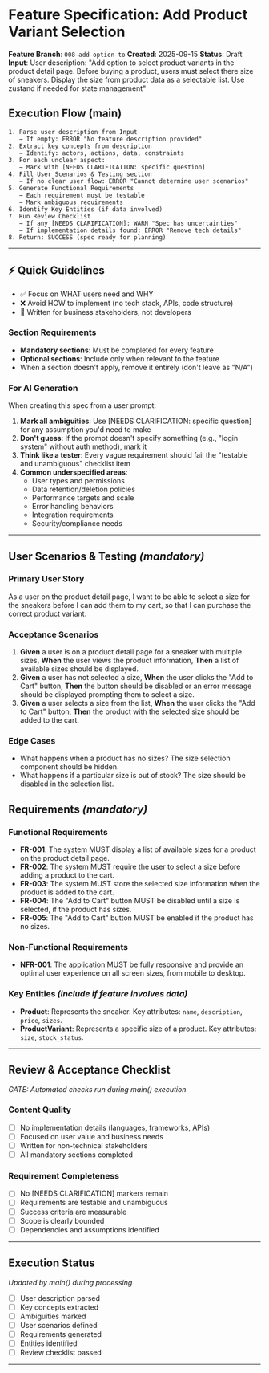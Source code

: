 # Feature Specification: Add Product Variant Selection

**Feature Branch**: `008-add-option-to`
**Created**: 2025-09-15
**Status**: Draft
**Input**: User description: "Add option to select product variants in the product detail page. Before buying a product, users must select there size of sneakers. Display the size from product data as a selectable list. Use zustand if needed for state management"

## Execution Flow (main)
```
1. Parse user description from Input
   → If empty: ERROR "No feature description provided"
2. Extract key concepts from description
   → Identify: actors, actions, data, constraints
3. For each unclear aspect:
   → Mark with [NEEDS CLARIFICATION: specific question]
4. Fill User Scenarios & Testing section
   → If no clear user flow: ERROR "Cannot determine user scenarios"
5. Generate Functional Requirements
   → Each requirement must be testable
   → Mark ambiguous requirements
6. Identify Key Entities (if data involved)
7. Run Review Checklist
   → If any [NEEDS CLARIFICATION]: WARN "Spec has uncertainties"
   → If implementation details found: ERROR "Remove tech details"
8. Return: SUCCESS (spec ready for planning)
```

---

## ⚡ Quick Guidelines
- ✅ Focus on WHAT users need and WHY
- ❌ Avoid HOW to implement (no tech stack, APIs, code structure)
- 👥 Written for business stakeholders, not developers

### Section Requirements
- **Mandatory sections**: Must be completed for every feature
- **Optional sections**: Include only when relevant to the feature
- When a section doesn't apply, remove it entirely (don't leave as "N/A")

### For AI Generation
When creating this spec from a user prompt:
1. **Mark all ambiguities**: Use [NEEDS CLARIFICATION: specific question] for any assumption you'd need to make
2. **Don't guess**: If the prompt doesn't specify something (e.g., "login system" without auth method), mark it
3. **Think like a tester**: Every vague requirement should fail the "testable and unambiguous" checklist item
4. **Common underspecified areas**:
   - User types and permissions
   - Data retention/deletion policies
   - Performance targets and scale
   - Error handling behaviors
   - Integration requirements
   - Security/compliance needs

---

## User Scenarios & Testing *(mandatory)*

### Primary User Story
As a user on the product detail page, I want to be able to select a size for the sneakers before I can add them to my cart, so that I can purchase the correct product variant.

### Acceptance Scenarios
1. **Given** a user is on a product detail page for a sneaker with multiple sizes, **When** the user views the product information, **Then** a list of available sizes should be displayed.
2. **Given** a user has not selected a size, **When** the user clicks the "Add to Cart" button, **Then** the button should be disabled or an error message should be displayed prompting them to select a size.
3. **Given** a user selects a size from the list, **When** the user clicks the "Add to Cart" button, **Then** the product with the selected size should be added to the cart.

### Edge Cases
- What happens when a product has no sizes? The size selection component should be hidden.
- What happens if a particular size is out of stock? The size should be disabled in the selection list.

## Requirements *(mandatory)*

### Functional Requirements
- **FR-001**: The system MUST display a list of available sizes for a product on the product detail page.
- **FR-002**: The system MUST require the user to select a size before adding a product to the cart.
- **FR-003**: The system MUST store the selected size information when the product is added to the cart.
- **FR-004**: The "Add to Cart" button MUST be disabled until a size is selected, if the product has sizes.
- **FR-005**: The "Add to Cart" button MUST be enabled if the product has no sizes.

### Non-Functional Requirements
- **NFR-001**: The application MUST be fully responsive and provide an optimal user experience on all screen sizes, from mobile to desktop.

### Key Entities *(include if feature involves data)*
- **Product**: Represents the sneaker. Key attributes: `name`, `description`, `price`, `sizes`.
- **ProductVariant**: Represents a specific size of a product. Key attributes: `size`, `stock_status`.

---

## Review & Acceptance Checklist
*GATE: Automated checks run during main() execution*

### Content Quality
- [ ] No implementation details (languages, frameworks, APIs)
- [ ] Focused on user value and business needs
- [ ] Written for non-technical stakeholders
- [ ] All mandatory sections completed

### Requirement Completeness
- [ ] No [NEEDS CLARIFICATION] markers remain
- [ ] Requirements are testable and unambiguous
- [ ] Success criteria are measurable
- [ ] Scope is clearly bounded
- [ ] Dependencies and assumptions identified

---

## Execution Status
*Updated by main() during processing*

- [ ] User description parsed
- [ ] Key concepts extracted
- [ ] Ambiguities marked
- [ ] User scenarios defined
- [ ] Requirements generated
- [ ] Entities identified
- [ ] Review checklist passed

---
